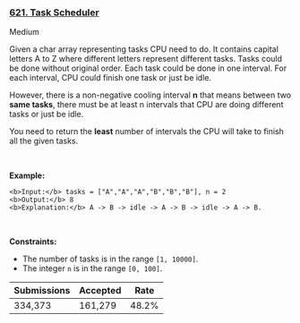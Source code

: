 ### [621. Task Scheduler](https://leetcode.com/problems/task-scheduler/)

Medium

Given a char array representing tasks CPU need to do. It contains capital letters A to Z where different letters represent different tasks. Tasks could be done without original order. Each task could be done in one interval. For each interval, CPU could finish one task or just be idle.

However, there is a non-negative cooling interval __n__ that means between two __same tasks__, there must be at least n intervals that CPU are doing different tasks or just be idle.

You need to return the __least__ number of intervals the CPU will take to finish all the given tasks.

 

__Example:__

```
<b>Input:</b> tasks = ["A","A","A","B","B","B"], n = 2
<b>Output:</b> 8
<b>Explanation:</b> A -> B -> idle -> A -> B -> idle -> A -> B.
```

 

__Constraints:__

*   The number of tasks is in the range `` [1, 10000] ``.
*   The integer `` n `` is in the range `` [0, 100] ``.

| Submissions    | Accepted     | Rate   |
| -------------- | ------------ | ------ |
| 334,373 | 161,279 | 48.2% |